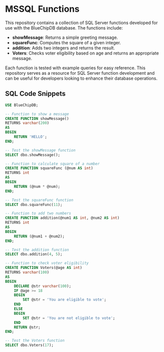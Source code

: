 # MSSQL Functions

This repository contains a collection of SQL Server functions developed for use with the BlueChipDB database. The functions include:

- **showMessage**: Returns a simple greeting message.
- **squareFunc**: Computes the square of a given integer.
- **addition**: Adds two integers and returns the result.
- **Voters**: Checks voter eligibility based on age and returns an appropriate message.

Each function is tested with example queries for easy reference. This repository serves as a resource for SQL Server function development and can be useful for developers looking to enhance their database operations.

## SQL Code Snippets

```sql
USE BlueChipDB;

-- Function to show a message
CREATE FUNCTION showMessage()
RETURNS varchar(200)
AS
BEGIN
    RETURN 'HELLO';
END;

-- Test the showMessage function
SELECT dbo.showMessage();

-- Function to calculate square of a number
CREATE FUNCTION squareFunc (@num AS int)
RETURNS int
AS 
BEGIN
    RETURN (@num * @num);
END;

-- Test the squareFunc function
SELECT dbo.squareFunc(11);

-- Function to add two numbers
CREATE FUNCTION addition(@num1 AS int, @num2 AS int)
RETURNS int
AS
BEGIN
    RETURN (@num1 + @num2);
END;

-- Test the addition function
SELECT dbo.addition(4, 5);

-- Function to check voter eligibility
CREATE FUNCTION Voters(@age AS int)
RETURNS varchar(100)
AS
BEGIN
    DECLARE @str varchar(100);
    IF @age >= 18
    BEGIN 
        SET @str = 'You are eligible to vote';
    END
    ELSE
    BEGIN
        SET @str = 'You are not eligible to vote';
    END
    RETURN @str;
END;

-- Test the Voters function
SELECT dbo.Voters(17);
